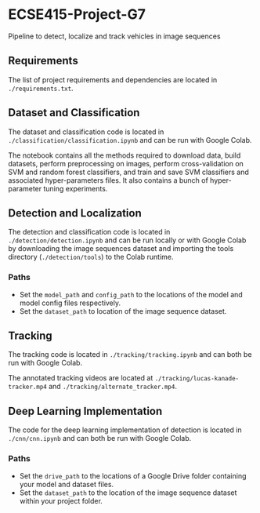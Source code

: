 # ECSE415-Project-G7

Pipeline to detect, localize and track vehicles in image sequences

## Requirements

The list of project requirements and dependencies are located in `./requirements.txt`.

## Dataset and Classification

The dataset and classification code is located in `./classification/classification.ipynb` and can be run with Google Colab. 

The notebook contains all the methods required to download data, build datasets, perform preprocessing on images, perform cross-validation on SVM and random forest classifiers, and train and save SVM classifiers and associated hyper-parameters files. It also contains a bunch of hyper-parameter tuning experiments.

## Detection and Localization

The detection and classification code is located in `./detection/detection.ipynb` and can be run locally or with Google Colab by downloading the image sequences dataset and importing the tools directory (`./detection/tools`) to the Colab runtime.

### Paths

- Set the `model_path` and `config_path` to the locations of the model and model config files respectively.
- Set the `dataset_path` to location of the image sequence dataset.

## Tracking

The tracking code is located in `./tracking/tracking.ipynb` and can both be run with Google Colab.

The annotated tracking videos are located at `./tracking/lucas-kanade-tracker.mp4` and `./tracking/alternate_tracker.mp4`.

## Deep Learning Implementation 

The code for the deep learning implementation of detection is located in `./cnn/cnn.ipynb` and can both be run with Google Colab.

### Paths

- Set the `drive_path` to the locations of a Google Drive folder containing your model and dataset files.
- Set the `dataset_path` to the location of the image sequence dataset within your project folder.
